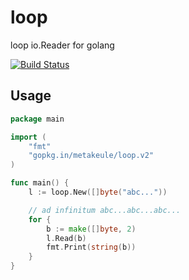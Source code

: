 loop
====

loop io.Reader for golang

[![Build Status](https://secure.travis-ci.org/metakeule/loop.png)](http://travis-ci.org/metakeule/loop)

Usage
-----

```go
package main

import (
	"fmt"
	"gopkg.in/metakeule/loop.v2"
)

func main() {
	l := loop.New([]byte("abc..."))

	// ad infinitum abc...abc...abc...
	for {
		b := make([]byte, 2)
		l.Read(b)
		fmt.Print(string(b))
	}
}
```